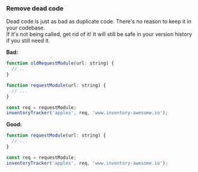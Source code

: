 ### Remove dead code

Dead code is just as bad as duplicate code. There's no reason to keep it in your codebase.  
If it's not being called, get rid of it! It will still be safe in your version history if you still need it.

**Bad:**

```js
function oldRequestModule(url: string) {
  // ...
}

function requestModule(url: string) {
  // ...
}

const req = requestModule;
inventoryTracker('apples', req, 'www.inventory-awesome.io');
```

**Good:**

```js
function requestModule(url: string) {
  // ...
}

const req = requestModule;
inventoryTracker('apples', req, 'www.inventory-awesome.io');
```
